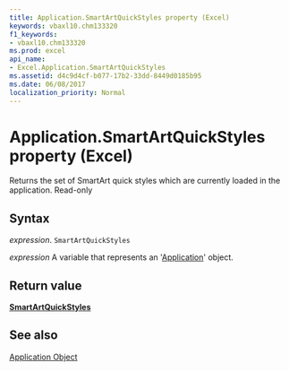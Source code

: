 ```yaml
---
title: Application.SmartArtQuickStyles property (Excel)
keywords: vbaxl10.chm133320
f1_keywords:
- vbaxl10.chm133320
ms.prod: excel
api_name:
- Excel.Application.SmartArtQuickStyles
ms.assetid: d4c9d4cf-b077-17b2-33dd-8449d0185b95
ms.date: 06/08/2017
localization_priority: Normal
---
```



# Application.SmartArtQuickStyles property (Excel)

Returns the set of SmartArt quick styles which are currently loaded in the application. Read-only


## Syntax

_expression_. `SmartArtQuickStyles`

_expression_ A variable that represents an '[Application](Excel.Application(object).md)' object.


## Return value

 **[SmartArtQuickStyles](Office.SmartArtQuickStyles.md)**


## See also


[Application Object](Excel.Application(object).md)

